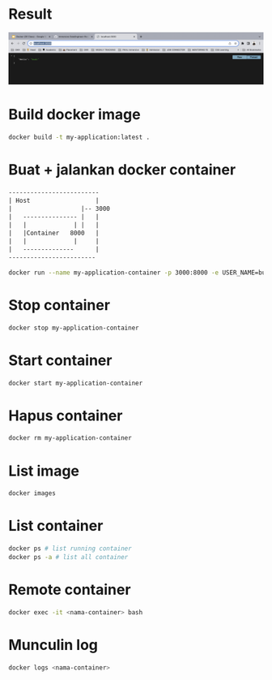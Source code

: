 # Result

![Alt Text](./img-1.png)

# Build docker image

```bash
docker build -t my-application:latest .
```

# Buat + jalankan docker container

```
-------------------------
| Host                  |
|                   |-- 3000
|   --------------- |   |
|   |             | |   |
|   |Container   8000   |
|   |             |     |
|   --------------      |
------------------------
```

```bash
docker run --name my-application-container -p 3000:8000 -e USER_NAME=budi -d my-application:latest
```

# Stop container

```bash
docker stop my-application-container
```

# Start container

```bash
docker start my-application-container
```

# Hapus container

```bash
docker rm my-application-container
```

# List image

```bash
docker images
```

# List container

```bash
docker ps # list running container
docker ps -a # list all container
```

# Remote container

```bash
docker exec -it <nama-container> bash
```

# Munculin log

```bash
docker logs <nama-container>
```
